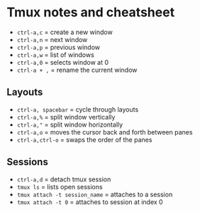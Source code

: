 # Tmux notes and cheatsheet

* `ctrl-a,c` = create a new window
* `ctrl-a,n` = next window
* `ctrl-a,p` = previous window
* `ctrl-a,w` = list of windows
* `ctrl-a,0` = selects window at 0
* `ctrl-a + ,` = rename the current window

## Layouts
* `ctrl-a, spacebar` = cycle through layouts
* `ctrl-a,%` = split window vertically
* `ctrl-a,"` = split window horizontally
* `ctrl-a,o` = moves the cursor back and forth between panes
* `ctrl-a,ctrl-o` = swaps the order of the panes

## Sessions
* `ctrl-a,d` = detach tmux session
* `tmux ls` = lists open sessions
* `tmux attach -t session_name` = attaches to a session
* `tmux attach -t 0` = attaches to session at index 0
